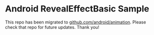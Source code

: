 
Android RevealEffectBasic Sample
================================

This repo has been migrated to [github.com/android/animation][1]. Please check that repo for future updates. Thank you!

[1]: http://github.com/android/animation
